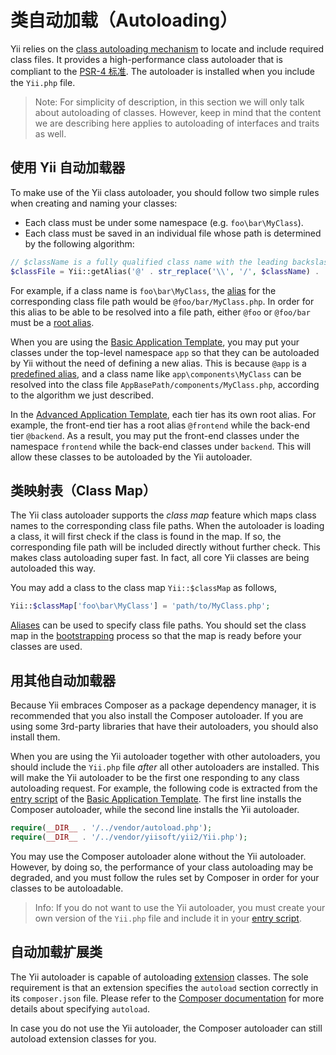 类自动加载（Autoloading）
=================

Yii relies on the [class autoloading mechanism](http://www.php.net/manual/en/language.oop5.autoload.php)
to locate and include required class files. It provides a high-performance class autoloader that is compliant to the
[PSR-4 标准](https://github.com/php-fig/fig-standards/blob/master/proposed/psr-4-autoloader/psr-4-autoloader.md).
The autoloader is installed when you include the `Yii.php` file.

> Note: For simplicity of description, in this section we will only talk about autoloading of classes. However, keep in
  mind that the content we are describing here applies to autoloading of interfaces and traits as well.


使用 Yii 自动加载器 <a name="using-yii-autoloader"></a>
------------------------

To make use of the Yii class autoloader, you should follow two simple rules when creating and naming your classes:

* Each class must be under some namespace (e.g. `foo\bar\MyClass`).
* Each class must be saved in an individual file whose path is determined by the following algorithm:

```php
// $className is a fully qualified class name with the leading backslash
$classFile = Yii::getAlias('@' . str_replace('\\', '/', $className) . '.php');
```

For example, if a class name is `foo\bar\MyClass`, the [alias](concept-aliases.md) for the corresponding class file path
would be `@foo/bar/MyClass.php`. In order for this alias to be able to be resolved into a file path,
either `@foo` or `@foo/bar` must be a [root alias](concept-aliases.md#defining-aliases).

When you are using the [Basic Application Template](start-basic.md), you may put your classes under the top-level
namespace `app` so that they can be autoloaded by Yii without the need of defining a new alias. This is because
`@app` is a [predefined alias](concept-aliases.md#predefined-aliases), and a class name like `app\components\MyClass`
can be resolved into the class file `AppBasePath/components/MyClass.php`, according to the algorithm we just described.

In the [Advanced Application Template](tutorial-advanced-app.md), each tier has its own root alias. For example,
the front-end tier has a root alias `@frontend` while the back-end tier `@backend`. As a result, you may
put the front-end classes under the namespace `frontend` while the back-end classes under `backend`. This will
allow these classes to be autoloaded by the Yii autoloader.


类映射表（Class Map） <a name="class-map"></a>
---------

The Yii class autoloader supports the *class map* feature which maps class names to the corresponding class file paths.
When the autoloader is loading a class, it will first check if the class is found in the map. If so, the corresponding
file path will be included directly without further check. This makes class autoloading super fast. In fact,
all core Yii classes are being autoloaded this way.

You may add a class to the class map `Yii::$classMap` as follows,

```php
Yii::$classMap['foo\bar\MyClass'] = 'path/to/MyClass.php';
```

[Aliases](concept-aliases.md) can be used to specify class file paths. You should set the class map in the
[bootstrapping](runtime-bootstrapping.md) process so that the map is ready before your classes are used.


用其他自动加载器 <a name="using-other-autoloaders"></a>
-----------------------

Because Yii embraces Composer as a package dependency manager, it is recommended that you also install
the Composer autoloader. If you are using some 3rd-party libraries that have their autoloaders, you should
also install them.

When you are using the Yii autoloader together with other autoloaders, you should include the `Yii.php` file
*after* all other autoloaders are installed. This will make the Yii autoloader to be the first one responding to
any class autoloading request. For example, the following code is extracted from
the [entry script](structure-entry-scripts.md) of the [Basic Application Template](start-basic.md). The first
line installs the Composer autoloader, while the second line installs the Yii autoloader.

```php
require(__DIR__ . '/../vendor/autoload.php');
require(__DIR__ . '/../vendor/yiisoft/yii2/Yii.php');
```

You may use the Composer autoloader alone without the Yii autoloader. However, by doing so, the performance
of your class autoloading may be degraded, and you must follow the rules set by Composer in order for your classes
to be autoloadable.

> Info: If you do not want to use the Yii autoloader, you must create your own version of the `Yii.php` file
  and include it in your [entry script](structure-entry-scripts.md).


自动加载扩展类 <a name="autoloading-extension-classes"></a>
-----------------------------

The Yii autoloader is capable of autoloading [extension](structure-extensions.md) classes. The sole requirement
is that an extension specifies the `autoload` section correctly in its `composer.json` file. Please refer to the
[Composer documentation](https://getcomposer.org/doc/04-schema.md#autoload) for more details about specifying `autoload`.

In case you do not use the Yii autoloader, the Composer autoloader can still autoload extension classes for you.

